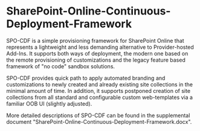 # SharePoint-Online-Continuous-Deployment-Framework
SPO-CDF is a simple provisioning framework for SharePoint Online that represents a lightweight and less demanding alternative to Provider-hosted Add-Ins. 
It supports both ways of deployment, the modern one based on the remote provisioning of customizations and the legacy feature based framework of "no code" sandbox solutions. 

SPO-CDF provides quick path to apply automated branding and customizations to newly created and already existing site collections in the minimal amount of time. 
In addition, it supports postponed creation of site collections from all standard and configurable custom web-templates via a familiar OOB UI (slightly adjusted).

More detailed descriptions of SPO-CDF can be found in the supplemental document "SharePoint-Online-Continuous-Deployment-Framework.docx".
